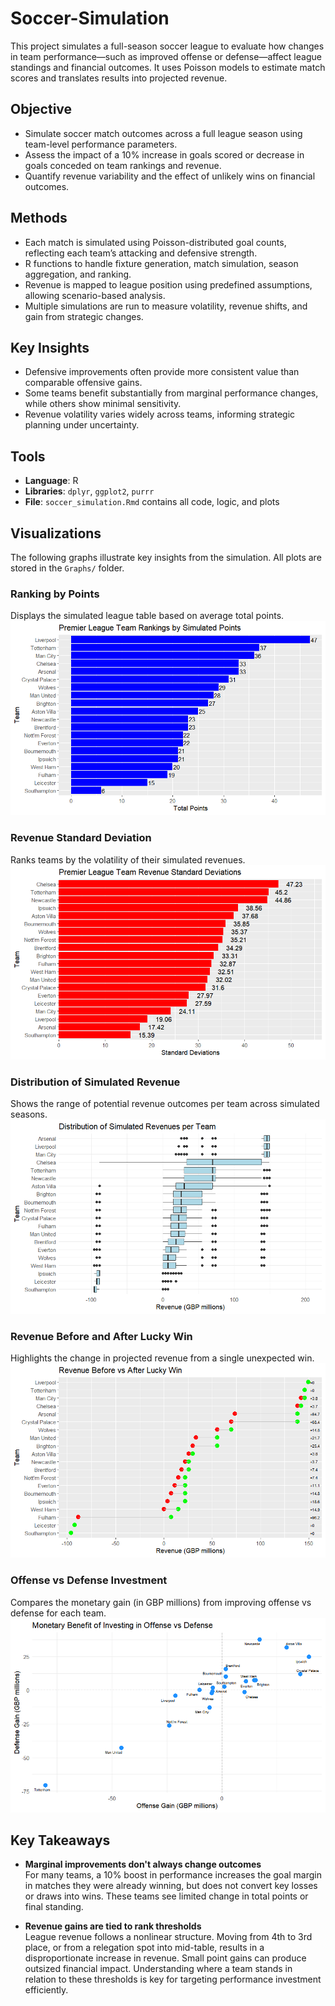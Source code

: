 # Soccer-Simulation

This project simulates a full-season soccer league to evaluate how changes in team performance—such as improved offense or defense—affect league standings and financial outcomes. It uses Poisson models to estimate match scores and translates results into projected revenue.

## Objective

- Simulate soccer match outcomes across a full league season using team-level performance parameters.
- Assess the impact of a 10% increase in goals scored or decrease in goals conceded on team rankings and revenue.
- Quantify revenue variability and the effect of unlikely wins on financial outcomes.

## Methods

- Each match is simulated using Poisson-distributed goal counts, reflecting each team’s attacking and defensive strength.
- R functions to handle fixture generation, match simulation, season aggregation, and ranking.
- Revenue is mapped to league position using predefined assumptions, allowing scenario-based analysis.
- Multiple simulations are run to measure volatility, revenue shifts, and gain from strategic changes.

## Key Insights

- Defensive improvements often provide more consistent value than comparable offensive gains.
- Some teams benefit substantially from marginal performance changes, while others show minimal sensitivity.
- Revenue volatility varies widely across teams, informing strategic planning under uncertainty.

## Tools

- **Language**: R
- **Libraries**: `dplyr`, `ggplot2`, `purrr`
- **File**: `soccer_simulation.Rmd` contains all code, logic, and plots

## Visualizations

The following graphs illustrate key insights from the simulation. All plots are stored in the `Graphs/` folder.
### Ranking by Points
Displays the simulated league table based on average total points.  
![Ranking by Points](Graphs/ranking_by_points.png)

### Revenue Standard Deviation
Ranks teams by the volatility of their simulated revenues.  
![Revenue SD](Graphs/revenue_SD.png)

### Distribution of Simulated Revenue
Shows the range of potential revenue outcomes per team across simulated seasons.  
![Distribution of Simulated Revenue](Graphs/distribution_of_simulated_revenue.png)

### Revenue Before and After Lucky Win
Highlights the change in projected revenue from a single unexpected win.  
![Revenue Before and After Lucky Win](Graphs/revenue_before_after_lucky_win.png)

### Offense vs Defense Investment
Compares the monetary gain (in GBP millions) from improving offense vs defense for each team. 
![Offense vs Defense Investment](Graphs/offense_defense_investment.png)

## Key Takeaways

- **Marginal improvements don't always change outcomes**  
  For many teams, a 10% boost in performance increases the goal margin in matches they were already winning, but does not convert key losses or draws into wins. These teams see limited change in total points or final standing.

- **Revenue gains are tied to rank thresholds**  
  League revenue follows a nonlinear structure. Moving from 4th to 3rd place, or from a relegation spot into mid-table, results in a disproportionate increase in revenue. Small point gains can produce outsized financial impact. Understanding where a team stands in relation to these thresholds is key for targeting performance investment efficiently.





